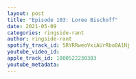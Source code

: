 ```yaml
---
layout: post
title: "Episode 103: Loree Bischoff"
date: 2021-05-09
categories: ringside-rant
author: ringside-rant
spotify_track_id: 5RYRRweoVxiAUrRbo0A1Nj
youtube_video_id: 
apple_track_id: 1000522230303
youtube_metadata: 
---
```

